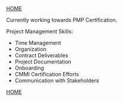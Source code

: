 [HOME](index.md)

Currently working towards PMP Certification.  

Project Management Skills: 
* Time Management
* Organization
* Contract Deliverables
* Project Documentation
* Onboarding
* CMMI Certification Efforts
* Communication with Stakeholders 

[HOME](index.md)

